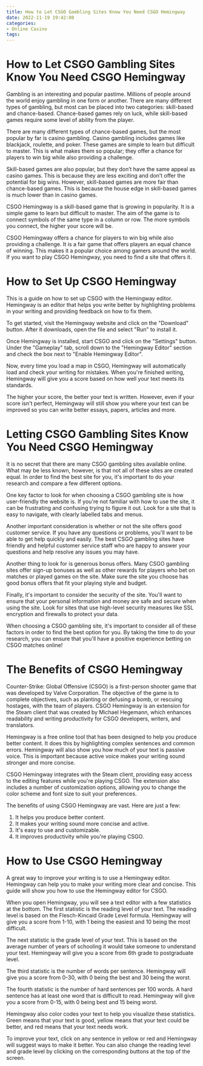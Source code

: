 ```yaml
---
title: How to Let CSGO Gambling Sites Know You Need CSGO Hemingway 
date: 2022-11-19 19:42:08
categories:
- Online Casino
tags:
---
```



#  How to Let CSGO Gambling Sites Know You Need CSGO Hemingway 

Gambling is an interesting and popular pastime. Millions of people around the world enjoy gambling in one form or another. There are many different types of gambling, but most can be placed into two categories: skill-based and chance-based. Chance-based games rely on luck, while skill-based games require some level of ability from the player.

There are many different types of chance-based games, but the most popular by far is casino gambling. Casino gambling includes games like blackjack, roulette, and poker. These games are simple to learn but difficult to master. This is what makes them so popular; they offer a chance for players to win big while also providing a challenge.

Skill-based games are also popular, but they don’t have the same appeal as casino games. This is because they are less exciting and don’t offer the potential for big wins. However, skill-based games are more fair than chance-based games. This is because the house edge in skill-based games is much lower than in casino games.

CSGO Hemingway is a skill-based game that is growing in popularity. It is a simple game to learn but difficult to master. The aim of the game is to connect symbols of the same type in a column or row. The more symbols you connect, the higher your score will be.

CSGO Hemingway offers a chance for players to win big while also providing a challenge. It is a fair game that offers players an equal chance of winning. This makes it a popular choice among gamers around the world. If you want to play CSGO Hemingway, you need to find a site that offers it.

#  How to Set Up CSGO Hemingway 

This is a guide on how to set up CSGO with the Hemingway editor. Hemingway is an editor that helps you write better by highlighting problems in your writing and providing feedback on how to fix them.

To get started, visit the Hemingway website and click on the "Download" button. After it downloads, open the file and select "Run" to install it.

Once Hemingway is installed, start CSGO and click on the "Settings" button. Under the "Gameplay" tab, scroll down to the "Hemingway Editor" section and check the box next to "Enable Hemingway Editor".

Now, every time you load a map in CSGO, Hemingway will automatically load and check your writing for mistakes. When you're finished writing, Hemingway will give you a score based on how well your text meets its standards.

The higher your score, the better your text is written. However, even if your score isn't perfect, Hemingway will still show you where your text can be improved so you can write better essays, papers, articles and more.

#  Letting CSGO Gambling Sites Know You Need CSGO Hemingway 

It is no secret that there are many CSGO gambling sites available online. What may be less known, however, is that not all of these sites are created equal. In order to find the best site for you, it's important to do your research and compare a few different options.

One key factor to look for when choosing a CSGO gambling site is how user-friendly the website is. If you're not familiar with how to use the site, it can be frustrating and confusing trying to figure it out. Look for a site that is easy to navigate, with clearly labelled tabs and menus.

Another important consideration is whether or not the site offers good customer service. If you have any questions or problems, you'll want to be able to get help quickly and easily. The best CSGO gambling sites have friendly and helpful customer service staff who are happy to answer your questions and help resolve any issues you may have.

Another thing to look for is generous bonus offers. Many CSGO gambling sites offer sign-up bonuses as well as other rewards for players who bet on matches or played games on the site. Make sure the site you choose has good bonus offers that fit your playing style and budget.

Finally, it's important to consider the security of the site. You'll want to ensure that your personal information and money are safe and secure when using the site. Look for sites that use high-level security measures like SSL encryption and firewalls to protect your data.

When choosing a CSGO gambling site, it's important to consider all of these factors in order to find the best option for you. By taking the time to do your research, you can ensure that you'll have a positive experience betting on CSGO matches online!

#  The Benefits of CSGO Hemingway 

Counter-Strike: Global Offensive (CSGO) is a first-person shooter game that was developed by Valve Corporation. The objective of the game is to complete objectives, such as planting or defusing a bomb, or rescuing hostages, with the team of players. CSGO Hemingway is an extension for the Steam client that was created by Michael Hegemann, which enhances readability and writing productivity for CSGO developers, writers, and translators.

Hemingway is a free online tool that has been designed to help you produce better content. It does this by highlighting complex sentences and common errors. Hemingway will also show you how much of your text is passive voice. This is important because active voice makes your writing sound stronger and more concise.

CSGO Hemingway integrates with the Steam client, providing easy access to the editing features while you're playing CSGO. The extension also includes a number of customization options, allowing you to change the color scheme and font size to suit your preferences.

The benefits of using CSGO Hemingway are vast. Here are just a few: 

1. It helps you produce better content. 
2. It makes your writing sound more concise and active. 
3. It's easy to use and customizable. 
4. It improves productivity while you're playing CSGO.

#  How to Use CSGO Hemingway

A great way to improve your writing is to use a Hemingway editor. Hemingway can help you to make your writing more clear and concise. This guide will show you how to use the Hemingway editor for CSGO.

When you open Hemingway, you will see a text editor with a few statistics at the bottom. The first statistic is the reading level of your text. The reading level is based on the Flesch-Kincaid Grade Level formula. Hemingway will give you a score from 1-10, with 1 being the easiest and 10 being the most difficult.

The next statistic is the grade level of your text. This is based on the average number of years of schooling it would take someone to understand your text. Hemingway will give you a score from 6th grade to postgraduate level.

The third statistic is the number of words per sentence. Hemingway will give you a score from 0-30, with 0 being the best and 30 being the worst.

The fourth statistic is the number of hard sentences per 100 words. A hard sentence has at least one word that is difficult to read. Hemingway will give you a score from 0-15, with 0 being best and 15 being worst.

Hemingway also color codes your text to help you visualize these statistics. Green means that your text is good, yellow means that your text could be better, and red means that your text needs work.

To improve your text, click on any sentence in yellow or red and Hemingway will suggest ways to make it better. You can also change the reading level and grade level by clicking on the corresponding buttons at the top of the screen.